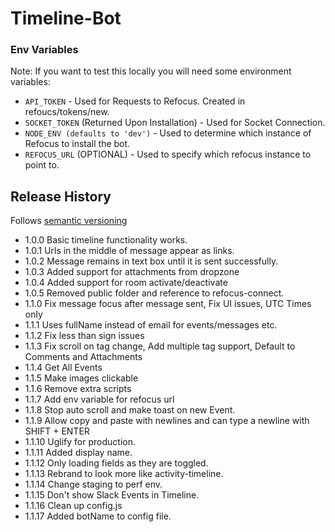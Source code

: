 # Timeline-Bot

### Env Variables
Note: If you want to test this locally you will need some environment variables:
* ```API_TOKEN``` - Used for Requests to Refocus. Created in refoucs/tokens/new.
* ```SOCKET_TOKEN``` (Returned Upon Installation) - Used for Socket Connection.
* ```NODE_ENV (defaults to 'dev')``` - Used to determine which instance of Refocus to install the bot.
* ```REFOCUS_URL``` (OPTIONAL) - Used to specify which refocus instance to point to.

## Release History
Follows [semantic versioning](https://docs.npmjs.com/getting-started/semantic-versioning#semver-for-publishers)
* 1.0.0 Basic timeline functionality works.
* 1.0.1 Urls in the middle of message appear as links.
* 1.0.2 Message remains in text box until it is sent successfully.
* 1.0.3 Added support for attachments from dropzone
* 1.0.4 Added support for room activate/deactivate
* 1.0.5 Removed public folder and reference to refocus-connect.
* 1.1.0 Fix message focus after message sent, Fix UI issues, UTC Times only
* 1.1.1 Uses fullName instead of email for events/messages etc.
* 1.1.2 Fix less than sign issues
* 1.1.3 Fix scroll on tag change, Add multiple tag support, Default to Comments and Attachments
* 1.1.4 Get All Events
* 1.1.5 Make images clickable
* 1.1.6 Remove extra scripts
* 1.1.7 Add env variable for refocus url
* 1.1.8 Stop auto scroll and make toast on new Event.
* 1.1.9 Allow copy and paste with newlines and can type a newline with SHIFT + ENTER
* 1.1.10 Uglify for production.
* 1.1.11 Added display name.
* 1.1.12 Only loading fields as they are toggled.
* 1.1.13 Rebrand to look more like activity-timeline.
* 1.1.14 Change staging to perf env.
* 1.1.15 Don't show Slack Events in Timeline.
* 1.1.16 Clean up config.js
* 1.1.17 Added botName to config file.
